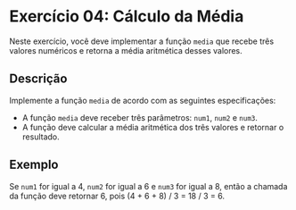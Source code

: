 # Exercício 04: Cálculo da Média

Neste exercício, você deve implementar a função `media` que recebe três valores numéricos e retorna a média aritmética desses valores.

## Descrição

Implemente a função `media` de acordo com as seguintes especificações:

- A função `media` deve receber três parâmetros: `num1`, `num2` e `num3`.
- A função deve calcular a média aritmética dos três valores e retornar o resultado.

## Exemplo

Se `num1` for igual a 4, `num2` for igual a 6 e `num3` for igual a 8, então a chamada da função deve retornar 6, pois (4 + 6 + 8) / 3 = 18 / 3 = 6.

